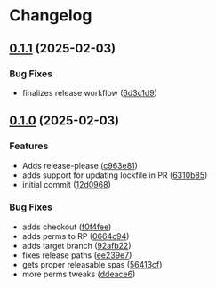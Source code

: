 # Changelog

## [0.1.1](https://github.com/Animalmix55/corycherven.com/compare/root-v0.1.0...root-v0.1.1) (2025-02-03)


### Bug Fixes

* finalizes release workflow ([6d3c1d9](https://github.com/Animalmix55/corycherven.com/commit/6d3c1d9dcd13ff419d5fdd43726aa85c9fa01bdb))

## [0.1.0](https://github.com/Animalmix55/corycherven.com/compare/root-v0.0.1...root-v0.1.0) (2025-02-03)


### Features

* Adds release-please ([c963e81](https://github.com/Animalmix55/corycherven.com/commit/c963e8128081ef3c3ec32db25bf5cb0959c056b6))
* adds support for updating lockfile in PR ([6310b85](https://github.com/Animalmix55/corycherven.com/commit/6310b858e9884ac8301b158e3d4efbfbe797ba1a))
* initial commit ([12d0968](https://github.com/Animalmix55/corycherven.com/commit/12d09688f7e44c286d460ed506e81381c38994c6))


### Bug Fixes

* adds checkout ([f0f4fee](https://github.com/Animalmix55/corycherven.com/commit/f0f4feeb423010f63016b0d96231eefce2e867e4))
* adds perms to RP ([0664c94](https://github.com/Animalmix55/corycherven.com/commit/0664c94cf712d473ac91f6f4fdf7f6908280cc9d))
* adds target branch ([92afb22](https://github.com/Animalmix55/corycherven.com/commit/92afb220ac559de15b7329312164734d40dcf743))
* fixes release paths ([ee239e7](https://github.com/Animalmix55/corycherven.com/commit/ee239e7344b6b9368359822b088961594dda78cc))
* gets proper releasable spas ([56413cf](https://github.com/Animalmix55/corycherven.com/commit/56413cf71d834c0ef11b201b2c11b8dd23e7a02e))
* more perms tweaks ([ddeace6](https://github.com/Animalmix55/corycherven.com/commit/ddeace6b246bf605e0117de1fe91146b18c51993))
